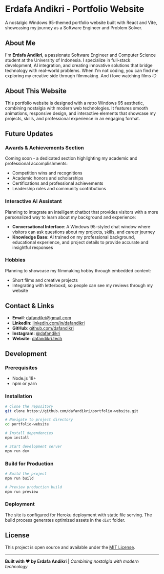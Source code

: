 # Erdafa Andikri - Portfolio Website

A nostalgic Windows 95-themed portfolio website built with React and Vite, showcasing my journey as a Software Engineer and Problem Solver.

## About Me

I'm **Erdafa Andikri**, a passionate Software Engineer and Computer Science student at the University of Indonesia. I specialize in full-stack development, AI integration, and creating innovative solutions that bridge technology with real-world problems. When I'm not coding, you can find me exploring my creative side through filmmaking. And i love watching films :D

## About This Website

This portfolio website is designed with a retro Windows 95 aesthetic, combining nostalgia with modern web technologies. It features smooth animations, responsive design, and interactive elements that showcase my projects, skills, and professional experience in an engaging format.

## Future Updates

### Awards & Achievements Section

Coming soon - a dedicated section highlighting my academic and professional accomplishments:

- Competition wins and recognitions
- Academic honors and scholarships
- Certifications and professional achievements
- Leadership roles and community contributions

### Interactive AI Assistant

Planning to integrate an intelligent chatbot that provides visitors with a more personalized way to learn about my background and experience:

- **Conversational Interface**: A Windows 95-styled chat window where visitors can ask questions about my projects, skills, and career journey
- **Knowledge Base**: AI trained on my professional background, educational experience, and project details to provide accurate and insightful responses

### Hobbies

Planning to showcase my filmmaking hobby through embedded content:

- Short films and creative projects
- Integrating with letterboxd, so people can see my reviews through my website

## Contact & Links

- **Email**: [dafandikri@gmail.com](mailto:dafandikri@gmail.com)
- **LinkedIn**: [linkedin.com/in/dafandikri](https://linkedin.com/in/dafandikri)
- **GitHub**: [github.com/dafandikri](https://github.com/dafandikri)
- **Instagram**: [@dafandikri](https://instagram.com/dafandikri)
- **Website**: [dafandikri.tech](https://dafandikri.tech)

## Development

### Prerequisites

- Node.js 18+
- npm or yarn

### Installation

```bash
# Clone the repository
git clone https://github.com/dafandikri/portfolio-website.git

# Navigate to project directory
cd portfolio-website

# Install dependencies
npm install

# Start development server
npm run dev
```

### Build for Production

```bash
# Build the project
npm run build

# Preview production build
npm run preview
```

### Deployment

The site is configured for Heroku deployment with static file serving. The build process generates optimized assets in the `dist` folder.

## License

This project is open source and available under the [MIT License](LICENSE).

---

**Built with ❤️ by Erdafa Andikri** | _Combining nostalgia with modern technology_
